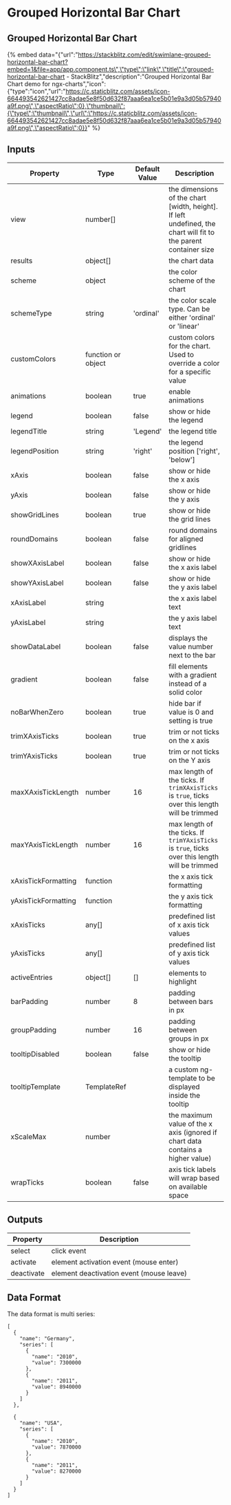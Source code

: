# Grouped Horizontal Bar Chart

## Grouped Horizontal Bar Chart

{% embed data="{\"url\":\"https://stackblitz.com/edit/swimlane-grouped-horizontal-bar-chart?embed=1&file=app/app.component.ts\",\"type\":\"link\",\"title\":\"grouped-horizontal-bar-chart - StackBlitz\",\"description\":\"Grouped Horizontal Bar Chart demo for ngx-charts\",\"icon\":{\"type\":\"icon\",\"url\":\"https://c.staticblitz.com/assets/icon-664493542621427cc8adae5e8f50d632f87aaa6ea1ce5b01e9a3d05b57940a9f.png\",\"aspectRatio\":0},\"thumbnail\":{\"type\":\"thumbnail\",\"url\":\"https://c.staticblitz.com/assets/icon-664493542621427cc8adae5e8f50d632f87aaa6ea1ce5b01e9a3d05b57940a9f.png\",\"aspectRatio\":0}}" %}

## Inputs

| Property            | Type               | Default Value | Description                                                                                                       |
| ------------------- | ------------------ | ------------- | ----------------------------------------------------------------------------------------------------------------- |
| view                | number\[\]         |               | the dimensions of the chart \[width, height\]. If left undefined, the chart will fit to the parent container size |
| results             | object\[\]         |               | the chart data                                                                                                    |
| scheme              | object             |               | the color scheme of the chart                                                                                     |
| schemeType          | string             | 'ordinal'     | the color scale type. Can be either 'ordinal' or 'linear'                                                         |
| customColors        | function or object |               | custom colors for the chart. Used to override a color for a specific value                                        |
| animations          | boolean            | true          | enable animations                                                                                                 |
| legend              | boolean            | false         | show or hide the legend                                                                                           |
| legendTitle         | string             | 'Legend'      | the legend title                                                                                                  |
| legendPosition      | string             | 'right'       | the legend position ['right', 'below']                                                                            |
| xAxis               | boolean            | false         | show or hide the x axis                                                                                           |
| yAxis               | boolean            | false         | show or hide the y axis                                                                                           |
| showGridLines       | boolean            | true          | show or hide the grid lines                                                                                       |
| roundDomains        | boolean            | false         | round domains for aligned gridlines                                                                               |
| showXAxisLabel      | boolean            | false         | show or hide the x axis label                                                                                     |
| showYAxisLabel      | boolean            | false         | show or hide the y axis label                                                                                     |
| xAxisLabel          | string             |               | the x axis label text                                                                                             |
| yAxisLabel          | string             |               | the y axis label text                                                                                             |
| showDataLabel       | boolean            | false         | displays the value number next to the bar                                                                         |
| gradient            | boolean            | false         | fill elements with a gradient instead of a solid color                                                            |
| noBarWhenZero       | boolean            | true          | hide bar if value is 0 and setting is true                                                                        |
| trimXAxisTicks      | boolean            | true          | trim or not ticks on the x axis                                                                                   |
| trimYAxisTicks      | boolean            | true          | trim or not ticks on the Y axis                                                                                   |
| maxXAxisTickLength  | number             | 16            | max length of the ticks. If `trimXAxisTicks` is `true`, ticks over this length will be trimmed                    |
| maxYAxisTickLength  | number             | 16            | max length of the ticks. If `trimYAxisTicks` is `true`, ticks over this length will be trimmed                    |
| xAxisTickFormatting | function           |               | the x axis tick formatting                                                                                        |
| yAxisTickFormatting | function           |               | the y axis tick formatting                                                                                        |
| xAxisTicks          | any\[\]            |               | predefined list of x axis tick values                                                                             |
| yAxisTicks          | any\[\]            |               | predefined list of y axis tick values                                                                             |
| activeEntries       | object\[\]         | \[\]          | elements to highlight                                                                                             |
| barPadding          | number             | 8             | padding between bars in px                                                                                        |
| groupPadding        | number             | 16            | padding between groups in px                                                                                      |
| tooltipDisabled     | boolean            | false         | show or hide the tooltip                                                                                          |
| tooltipTemplate     | TemplateRef        |               | a custom ng-template to be displayed inside the tooltip                                                           |
| xScaleMax           | number             |               | the maximum value of the x axis \(ignored if chart data contains a higher value\)                                 |
| wrapTicks           | boolean            | false         | axis tick labels will wrap based on available space

## Outputs

| Property   | Description                                |
| ---------- | ------------------------------------------ |
| select     | click event                                |
| activate   | element activation event \(mouse enter\)   |
| deactivate | element deactivation event \(mouse leave\) |

## Data Format

The data format is multi series:

```text
[
  {
    "name": "Germany",
    "series": [
      {
        "name": "2010",
        "value": 7300000
      },
      {
        "name": "2011",
        "value": 8940000
      }
    ]
  },

  {
    "name": "USA",
    "series": [
      {
        "name": "2010",
        "value": 7870000
      },
      {
        "name": "2011",
        "value": 8270000
      }
    ]
  }
]
```
